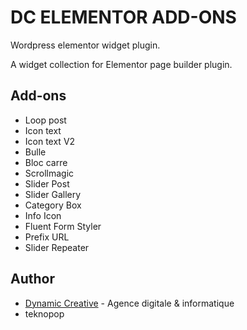 # DC ELEMENTOR ADD-ONS
Wordpress elementor widget plugin.

A widget collection for Elementor page builder plugin.

## Add-ons
* Loop post
* Icon text
* Icon text V2
* Bulle
* Bloc carre
* Scrollmagic
* Slider Post
* Slider Gallery
* Category Box
* Info Icon
* Fluent Form Styler
* Prefix URL
* Slider Repeater

## Author
* [Dynamic Creative](https://dynamic-creative.com) - Agence digitale & informatique
* teknopop
